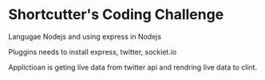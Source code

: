 # Shortcutter's Coding Challenge

Langugae  Nodejs and using express in Nodejs

Pluggins needs to install
express, twitter, sockiet.io 


Applictioan is geting live data from twitter api and rendring 
live data to clint.